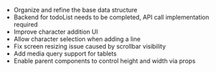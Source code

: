 - Organize and refine the base data structure  
- Backend for todoList needs to be completed, API call implementation required  
- Improve character addition UI  
- Allow character selection when adding a line  
- Fix screen resizing issue caused by scrollbar visibility  
- Add media query support for tablets  
- Enable parent components to control height and width via props  